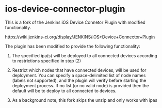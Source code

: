 ios-device-connector-plugin
===========================

This is a fork of the Jenkins iOS Device Connetor Plugin with modified functionality.

https://wiki.jenkins-ci.org/display/JENKINS/iOS+Device+Connector+Plugin

The plugin has been modified to provide the following functionality:

1. The specified ipa(s) will be deployed to all connected devices according to
restrictions specified in step (2)

2. Restrict which nodes that have connected devices, will be used for deployment.
You can specify a space-delimited list of node names (labels not supported), and the
plugin will verify before starting the deployment process. If no list (or no valid node)
is provided then the default will be to deploy to all connected to devices.

3. As a background note, this fork skips the unzip and only works with ipas
